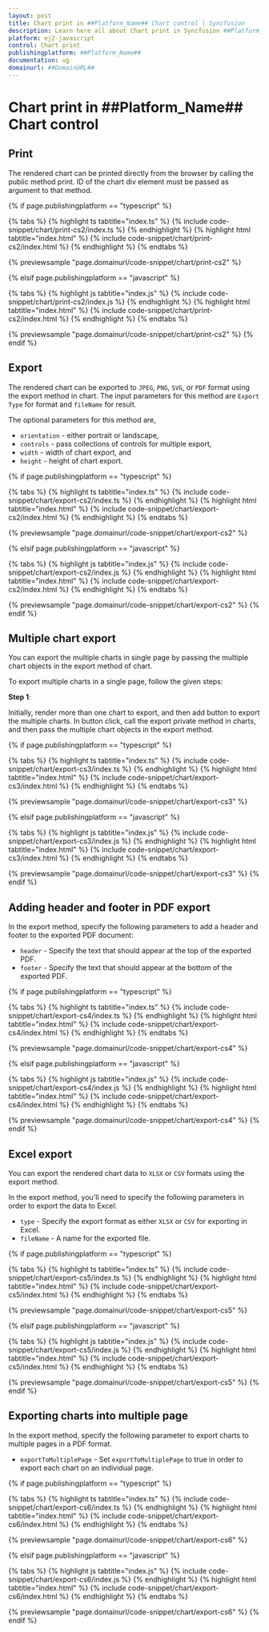 ```yaml
---
layout: post
title: Chart print in ##Platform_Name## Chart control | Syncfusion
description: Learn here all about Chart print in Syncfusion ##Platform_Name## Chart control of Syncfusion Essential JS 2 and more.
platform: ej2-javascript
control: Chart print 
publishingplatform: ##Platform_Name##
documentation: ug
domainurl: ##DomainURL##
---
```


# Chart print in ##Platform_Name## Chart control

## Print

The rendered chart can be printed directly from the browser by calling the public method print. ID of the chart div element must be passed as argument to that method.

{% if page.publishingplatform == "typescript" %}

 {% tabs %}
{% highlight ts tabtitle="index.ts" %}
{% include code-snippet/chart/print-cs2/index.ts %}
{% endhighlight %}
{% highlight html tabtitle="index.html" %}
{% include code-snippet/chart/print-cs2/index.html %}
{% endhighlight %}
{% endtabs %}
        
{% previewsample "page.domainurl/code-snippet/chart/print-cs2" %}

{% elsif page.publishingplatform == "javascript" %}

{% tabs %}
{% highlight js tabtitle="index.js" %}
{% include code-snippet/chart/print-cs2/index.js %}
{% endhighlight %}
{% highlight html tabtitle="index.html" %}
{% include code-snippet/chart/print-cs2/index.html %}
{% endhighlight %}
{% endtabs %}

{% previewsample "page.domainurl/code-snippet/chart/print-cs2" %}
{% endif %}

## Export

The rendered chart can be exported to `JPEG`, `PNG`, `SVG`, or `PDF` format using the export method in chart. The input parameters for this method are `Export Type` for format and `fileName` for result.

The optional parameters for this method are,
* `orientation` - either portrait or landscape,
* `controls` - pass collections of controls for multiple export,
* `width` - width of chart export, and
* `height` - height of chart export.

{% if page.publishingplatform == "typescript" %}

 {% tabs %}
{% highlight ts tabtitle="index.ts" %}
{% include code-snippet/chart/export-cs2/index.ts %}
{% endhighlight %}
{% highlight html tabtitle="index.html" %}
{% include code-snippet/chart/export-cs2/index.html %}
{% endhighlight %}
{% endtabs %}
        
{% previewsample "page.domainurl/code-snippet/chart/export-cs2" %}

{% elsif page.publishingplatform == "javascript" %}

{% tabs %}
{% highlight js tabtitle="index.js" %}
{% include code-snippet/chart/export-cs2/index.js %}
{% endhighlight %}
{% highlight html tabtitle="index.html" %}
{% include code-snippet/chart/export-cs2/index.html %}
{% endhighlight %}
{% endtabs %}

{% previewsample "page.domainurl/code-snippet/chart/export-cs2" %}
{% endif %}

## Multiple chart export

You can export the multiple charts in single page by passing the multiple chart objects in the export method of chart.

To export multiple charts in a single page, follow the given steps:

**Step 1**:

Initially, render more than one chart to export, and then add button to export the multiple charts. In button click, call the export private method in charts, and then pass the multiple chart objects in the export method.

{% if page.publishingplatform == "typescript" %}

 {% tabs %}
{% highlight ts tabtitle="index.ts" %}
{% include code-snippet/chart/export-cs3/index.ts %}
{% endhighlight %}
{% highlight html tabtitle="index.html" %}
{% include code-snippet/chart/export-cs3/index.html %}
{% endhighlight %}
{% endtabs %}
        
{% previewsample "page.domainurl/code-snippet/chart/export-cs3" %}

{% elsif page.publishingplatform == "javascript" %}

{% tabs %}
{% highlight js tabtitle="index.js" %}
{% include code-snippet/chart/export-cs3/index.js %}
{% endhighlight %}
{% highlight html tabtitle="index.html" %}
{% include code-snippet/chart/export-cs3/index.html %}
{% endhighlight %}
{% endtabs %}

{% previewsample "page.domainurl/code-snippet/chart/export-cs3" %}
{% endif %}

## Adding header and footer in PDF export

In the export method, specify the following parameters to add a header and footer to the exported PDF document:

* `header` - Specify the text that should appear at the top of the exported PDF.
* `footer` - Specify the text that should appear at the bottom of the exported PDF.

{% if page.publishingplatform == "typescript" %}

 {% tabs %}
{% highlight ts tabtitle="index.ts" %}
{% include code-snippet/chart/export-cs4/index.ts %}
{% endhighlight %}
{% highlight html tabtitle="index.html" %}
{% include code-snippet/chart/export-cs4/index.html %}
{% endhighlight %}
{% endtabs %}
        
{% previewsample "page.domainurl/code-snippet/chart/export-cs4" %}

{% elsif page.publishingplatform == "javascript" %}

{% tabs %}
{% highlight js tabtitle="index.js" %}
{% include code-snippet/chart/export-cs4/index.js %}
{% endhighlight %}
{% highlight html tabtitle="index.html" %}
{% include code-snippet/chart/export-cs4/index.html %}
{% endhighlight %}
{% endtabs %}

{% previewsample "page.domainurl/code-snippet/chart/export-cs4" %}
{% endif %}

## Excel export

You can export the rendered chart data to `XLSX` or `CSV` formats using the export method.

In the export method, you'll need to specify the following parameters in order to export the data to Excel:

* `type` - Specify the export format as either `XLSX` or `CSV` for exporting in Excel.
* `fileName` - A name for the exported file.

{% if page.publishingplatform == "typescript" %}

 {% tabs %}
{% highlight ts tabtitle="index.ts" %}
{% include code-snippet/chart/export-cs5/index.ts %}
{% endhighlight %}
{% highlight html tabtitle="index.html" %}
{% include code-snippet/chart/export-cs5/index.html %}
{% endhighlight %}
{% endtabs %}
        
{% previewsample "page.domainurl/code-snippet/chart/export-cs5" %}

{% elsif page.publishingplatform == "javascript" %}

{% tabs %}
{% highlight js tabtitle="index.js" %}
{% include code-snippet/chart/export-cs5/index.js %}
{% endhighlight %}
{% highlight html tabtitle="index.html" %}
{% include code-snippet/chart/export-cs5/index.html %}
{% endhighlight %}
{% endtabs %}

{% previewsample "page.domainurl/code-snippet/chart/export-cs5" %}
{% endif %}

## Exporting charts into multiple page

In the export method, specify the following parameter to export charts to multiple pages in a PDF format.

* `exportToMultiplePage` - Set `exportToMultiplePage` to true in order to export each chart on an individual page.

{% if page.publishingplatform == "typescript" %}

 {% tabs %}
{% highlight ts tabtitle="index.ts" %}
{% include code-snippet/chart/export-cs6/index.ts %}
{% endhighlight %}
{% highlight html tabtitle="index.html" %}
{% include code-snippet/chart/export-cs6/index.html %}
{% endhighlight %}
{% endtabs %}
        
{% previewsample "page.domainurl/code-snippet/chart/export-cs6" %}

{% elsif page.publishingplatform == "javascript" %}

{% tabs %}
{% highlight js tabtitle="index.js" %}
{% include code-snippet/chart/export-cs6/index.js %}
{% endhighlight %}
{% highlight html tabtitle="index.html" %}
{% include code-snippet/chart/export-cs6/index.html %}
{% endhighlight %}
{% endtabs %}

{% previewsample "page.domainurl/code-snippet/chart/export-cs6" %}
{% endif %}
